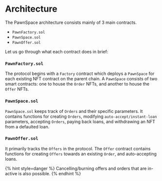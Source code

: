 # Architecture

The PawnSpace architecture consists mainly of 3 main contracts. 
- `PawnFactory.sol`
- `PawnSpace.sol`
- `PawnOffer.sol`

Let us go through what each contract does in brief:

### `PawnFactory.sol`

The protocol begins with a `Factory` contract which deploys a `PawnSpace` for each existing NFT contract on the parent chain. A `PawnSpace` consists of two smart contracts: one to house the `Order` NFTs, and another to house the `Offer` NFTs.

### `PawnSpace.sol`

`PawnSpace.sol` keeps track of `Orders` and their specific parameters. It contains functions for creating `Orders`, modifying `auto-accept/instant-loan` parameters, accepting `Orders`, paying back loans, and withdrawing an NFT from a defaulted loan. 

### `PawnOffer.sol`

It primarily tracks the `Offers` in the protocol. The `Offer` contract contains functions for creating `Offers` towards an existing `Order`, and auto-accepting loans.

{% hint style=danger %} Cancelling/burning offers and orders that are in-active is also possible. {% endhint %}




